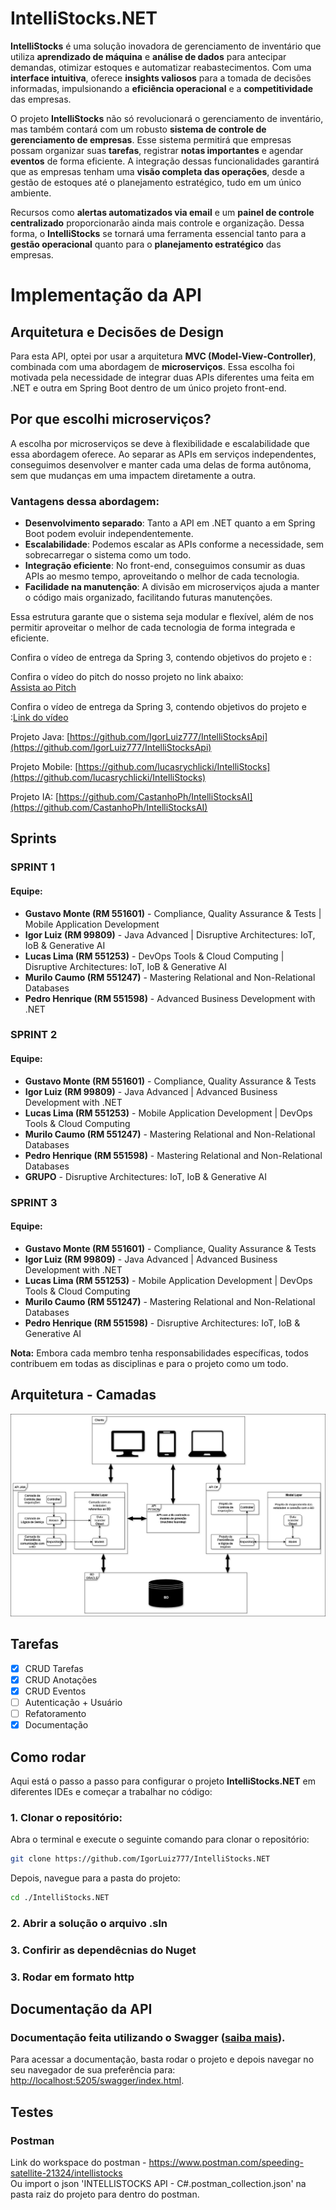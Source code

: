 # IntelliStocks.NET

**IntelliStocks** é uma solução inovadora de gerenciamento de inventário que utiliza **aprendizado de máquina** e **análise de dados** para antecipar demandas, otimizar estoques e automatizar reabastecimentos. Com uma **interface intuitiva**, oferece **insights valiosos** para a tomada de decisões informadas, impulsionando a **eficiência operacional** e a **competitividade** das empresas.

O projeto **IntelliStocks** não só revolucionará o gerenciamento de inventário, mas também contará com um robusto **sistema de controle de gerenciamento de empresas**. Esse sistema permitirá que empresas possam organizar suas **tarefas**, registrar **notas importantes** e agendar **eventos** de forma eficiente. A integração dessas funcionalidades garantirá que as empresas tenham uma **visão completa das operações**, desde a gestão de estoques até o planejamento estratégico, tudo em um único ambiente.

Recursos como **alertas automatizados via email** e um **painel de controle centralizado** proporcionarão ainda mais controle e organização. Dessa forma, o **IntelliStocks** se tornará uma ferramenta essencial tanto para a **gestão operacional** quanto para o **planejamento estratégico** das empresas.

# Implementação da API

## Arquitetura e Decisões de Design

Para esta API, optei por usar a arquitetura **MVC (Model-View-Controller)**, combinada com uma abordagem de **microserviços**. Essa escolha foi motivada pela necessidade de integrar duas APIs diferentes uma feita em .NET e outra em Spring Boot dentro de um único projeto front-end.

## Por que escolhi microserviços?

A escolha por microserviços se deve à flexibilidade e escalabilidade que essa abordagem oferece. Ao separar as APIs em serviços independentes, conseguimos desenvolver e manter cada uma delas de forma autônoma, sem que mudanças em uma impactem diretamente a outra.

### Vantagens dessa abordagem:

- **Desenvolvimento separado**: Tanto a API em .NET quanto a em Spring Boot podem evoluir independentemente.
- **Escalabilidade**: Podemos escalar as APIs conforme a necessidade, sem sobrecarregar o sistema como um todo.
- **Integração eficiente**: No front-end, conseguimos consumir as duas APIs ao mesmo tempo, aproveitando o melhor de cada tecnologia.
- **Facilidade na manutenção**: A divisão em microserviços ajuda a manter o código mais organizado, facilitando futuras manutenções.

Essa estrutura garante que o sistema seja modular e flexível, além de nos permitir aproveitar o melhor de cada tecnologia de forma integrada e eficiente.


Confira o vídeo de entrega da Spring 3, contendo objetivos do projeto e :


Confira o vídeo do pitch do nosso projeto no link abaixo:  
[Assista ao Pitch](https://youtu.be/lpCFoGbBxmY)

Confira o vídeo de entrega da Spring 3, contendo objetivos do projeto e :[Link do vídeo](https://youtu.be/D1EEw_oR_Ec)

Projeto Java: [https://github.com/IgorLuiz777/IntelliStocksApi](https://github.com/IgorLuiz777/IntelliStocksApi) 

Projeto Mobile: [https://github.com/lucasrychlicki/IntelliStocks](https://github.com/lucasrychlicki/IntelliStocks)

Projeto IA: [https://github.com/CastanhoPh/IntelliStocksAI](https://github.com/CastanhoPh/IntelliStocksAI)

## Sprints

### SPRINT 1
#### Equipe:
- **Gustavo Monte (RM 551601)** - Compliance, Quality Assurance & Tests | Mobile Application Development  
- **Igor Luiz (RM 99809)** - Java Advanced | Disruptive Architectures: IoT, IoB & Generative AI
- **Lucas Lima (RM 551253)** - DevOps Tools & Cloud Computing | Disruptive Architectures: IoT, IoB & Generative AI
- **Murilo Caumo (RM 551247)** - Mastering Relational and Non-Relational Databases
- **Pedro Henrique (RM 551598)** - Advanced Business Development with .NET

### SPRINT 2
#### Equipe:
- **Gustavo Monte (RM 551601)** - Compliance, Quality Assurance & Tests
- **Igor Luiz (RM 99809)** - Java Advanced | Advanced Business Development with .NET
- **Lucas Lima (RM 551253)** - Mobile Application Development | DevOps Tools & Cloud Computing
- **Murilo Caumo (RM 551247)** - Mastering Relational and Non-Relational Databases
- **Pedro Henrique (RM 551598)** - Mastering Relational and Non-Relational Databases
- **GRUPO** - Disruptive Architectures: IoT, IoB & Generative AI

### SPRINT 3
#### Equipe:
- **Gustavo Monte (RM 551601)** - Compliance, Quality Assurance & Tests
- **Igor Luiz (RM 99809)** - Java Advanced | Advanced Business Development with .NET
- **Lucas Lima (RM 551253)** - Mobile Application Development | DevOps Tools & Cloud Computing
- **Murilo Caumo (RM 551247)** - Mastering Relational and Non-Relational Databases
- **Pedro Henrique (RM 551598)** - Disruptive Architectures: IoT, IoB & Generative AI
 
**Nota:** Embora cada membro tenha responsabilidades específicas, 
todos contribuem em todas as disciplinas e para o projeto como um todo.

## Arquitetura - Camadas

![Camadas das arquiteturas](diagrama_arquitetura.jpg)


## Tarefas

- [x] CRUD Tarefas
- [x] CRUD Anotações
- [x] CRUD Eventos
- [ ] Autenticação + Usuário
- [ ] Refatoramento
- [x] Documentação

## Como rodar
Aqui está o passo a passo para configurar o projeto **IntelliStocks.NET** em diferentes IDEs e começar a trabalhar no código:
### 1. Clonar o repositório:
Abra o terminal e execute o seguinte comando para clonar o repositório:
```bash
git clone https://github.com/IgorLuiz777/IntelliStocks.NET
```
Depois, navegue para a pasta do projeto:
```bash
cd ./IntelliStocks.NET
```
### 2. Abrir a solução o arquivo .sln

### 3. Confirir as dependêcnias do Nuget

### 3. Rodar em formato http

## Documentação da API

### Documentação feita utilizando o Swagger ([saiba mais](https://swagger.io/)).
Para acessar a documentação, basta rodar o projeto e depois navegar no seu navegador de sua preferência para: [http://localhost:5205/swagger/index.html](http://localhost:5205/swagger/index.html).

## Testes

### Postman
Link do workspace do postman - https://www.postman.com/speeding-satellite-21324/intellistocks </br>
Ou import o json 'INTELLISTOCKS API - C#.postman_collection.json' na pasta raiz do projeto para dentro do postman.
